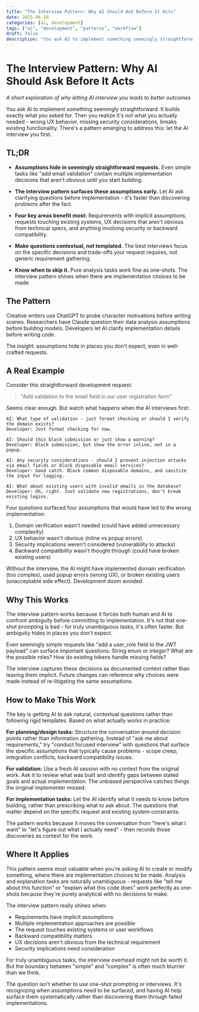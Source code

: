 ```yaml
---
title: "The Interview Pattern: Why AI Should Ask Before It Acts"
date: 2025-06-18
categories: [ai, development]
tags: ["ai", "development", "patterns", "workflow"]
draft: false
description: "You ask AI to implement something seemingly straightforward. It builds exactly what you asked for. Then you realize it's not what you actually needed. There's a pattern emerging to address this: let the AI interview you first."
---
```


# The Interview Pattern: Why AI Should Ask Before It Acts

*A short exploration of why letting AI interview you leads to better outcomes*

You ask AI to implement something seemingly straightforward. It builds exactly what you asked for. Then you realize it's not what you actually needed - wrong UX behavior, missing security considerations, breaks existing functionality. There's a pattern emerging to address this: let the AI interview you first.

## TL;DR

- **Assumptions hide in seemingly straightforward requests.** Even simple tasks like "add email validation" contain multiple implementation decisions that aren't obvious until you start building.

- **The interview pattern surfaces these assumptions early.** Let AI ask clarifying questions before implementation - it's faster than discovering problems after the fact.

- **Four key areas benefit most:** Requirements with implicit assumptions, requests touching existing systems, UX decisions that aren't obvious from technical specs, and anything involving security or backward compatibility.

- **Make questions contextual, not templated.** The best interviews focus on the specific decisions and trade-offs your request requires, not generic requirement gathering.

- **Know when to skip it.** Pure analysis tasks work fine as one-shots. The interview pattern shines when there are implementation choices to be made.

## The Pattern

Creative writers use ChatGPT to probe character motivations before writing scenes. Researchers have Claude question their data analysis assumptions before building models. Developers let AI clarify implementation details before writing code.

The insight: assumptions hide in places you don't expect, even in well-crafted requests.

## A Real Example

Consider this straightforward development request:

> "Add validation to the email field in our user registration form"

Seems clear enough. But watch what happens when the AI interviews first:

```
AI: What type of validation - just format checking or should I verify the domain exists?
Developer: Just format checking for now.

AI: Should this block submission or just show a warning?
Developer: Block submission, but show the error inline, not in a popup.

AI: Any security considerations - should I prevent injection attacks via email fields or block disposable email services?
Developer: Good catch. Block common disposable domains, and sanitize the input for logging.

AI: What about existing users with invalid emails in the database?
Developer: Oh, right. Just validate new registrations, don't break existing logins.
```

Four questions surfaced four assumptions that would have led to the wrong implementation:
1. Domain verification wasn't needed (could have added unnecessary complexity)
2. UX behavior wasn't obvious (inline vs popup errors)  
3. Security implications weren't considered (vulnerability to attacks)
4. Backward compatibility wasn't thought through (could have broken existing users)

Without the interview, the AI might have implemented domain verification (too complex), used popup errors (wrong UX), or broken existing users (unacceptable side effect). Development doom avoided.

## Why This Works

The interview pattern works because it forces both human and AI to confront ambiguity before committing to implementation. It's not that one-shot prompting is bad - for truly unambiguous tasks, it's often faster. But ambiguity hides in places you don't expect.

Even seemingly simple requests like "add a user_role field to the JWT payload" can surface important questions: String enum or integer? What are the possible roles? How do existing tokens handle missing fields?

The interview captures these decisions as documented context rather than leaving them implicit. Future changes can reference why choices were made instead of re-litigating the same assumptions.

## How to Make This Work

The key is getting AI to ask natural, contextual questions rather than following rigid templates. Based on what actually works in practice:

**For planning/design tasks:**
Structure the conversation around decision points rather than information gathering. Instead of "ask me about requirements," try "conduct focused interview" with questions that surface the specific assumptions that typically cause problems - scope creep, integration conflicts, backward compatibility issues.

**For validation:**
Use a fresh AI session with no context from the original work. Ask it to review what was built and identify gaps between stated goals and actual implementation. The unbiased perspective catches things the original implementer missed.

**For implementation tasks:**
Let the AI identify what it needs to know before building, rather than prescribing what to ask about. The questions that matter depend on the specific request and existing system constraints.

The pattern works because it moves the conversation from "here's what I want" to "let's figure out what I actually need" - then records those discoveries as context for the work.

## Where It Applies

This pattern seems most valuable when you're asking AI to create or modify something, where there are implementation choices to be made. Analysis and explanation tasks are naturally unambiguous - requests like "tell me about this function" or "explain what this code does" work perfectly as one-shots because they're purely analytical with no decisions to make.

The interview pattern really shines when:
- Requirements have implicit assumptions
- Multiple implementation approaches are possible
- The request touches existing systems or user workflows
- Backward compatibility matters
- UX decisions aren't obvious from the technical requirement
- Security implications need consideration

For truly unambiguous tasks, the interview overhead might not be worth it. But the boundary between "simple" and "complex" is often much blurrier than we think.

The question isn't whether to use one-shot prompting or interviews. It's recognizing when assumptions need to be surfaced, and having AI help surface them systematically rather than discovering them through failed implementations.